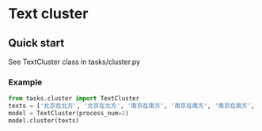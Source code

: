 # Text cluster

## Quick start
See TextCluster class in tasks/cluster.py

### Example

```python
from tasks.cluster import TextCluster
texts = ['北京在北方', '北京在北方', '南京在南方', '南京在南方', '南京在南方', '东京在东方','西北在西北方','西藏在西方']
model = TextCluster(process_num=2)
model.cluster(texts)
```